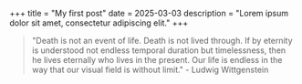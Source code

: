 +++
title = "My first post"
date = 2025-03-03
description = "Lorem ipsum dolor sit amet, consectetur adipiscing elit."
+++

> 
> "Death is not an event of life. Death is not lived through. 
If by eternity is understood not endless temporal duration but timelessness, then he lives eternally who lives in the present.
Our life is endless in the way that our visual field is without limit." - Ludwig Wittgenstein
